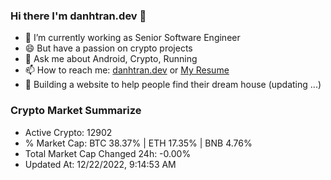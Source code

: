### Hi there I'm danhtran.dev 👋

- 🔭 I’m currently working as Senior Software Engineer
- 😄 But have a passion on crypto projects
- 💬 Ask me about Android, Crypto, Running 
- 📫 How to reach me: <a href="https://danhtran.dev" target="_blank">danhtran.dev</a> or <a href="Dan-Resume.pdf" target="_blank">My Resume</a>
- 🌱 Building a website to help people find their dream house (updating ...)

### Crypto Market Summarize
- Active Crypto: 12902
- % Market Cap: BTC 38.37% | ETH 17.35% | BNB 4.76%
- Total Market Cap Changed 24h: -0.00%
- Updated At: 12/22/2022, 9:14:53 AM
